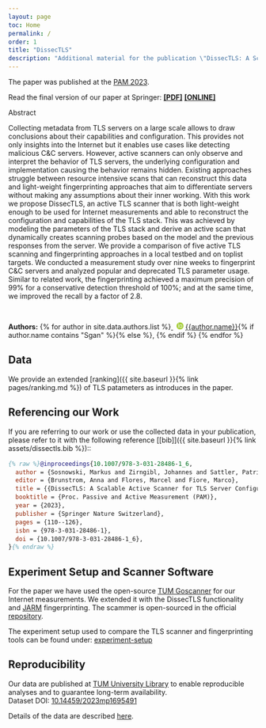 ```yaml
---
layout: page
toc: Home
permalink: /
order: 1
title: "DissecTLS"
description: "Additional material for the publication \"DissecTLS: A Scalable Active Scanner for TLS Server Configurations, Capabilities, and TLS Fingerprinting\" and acces to measruemnt data and code."
---
```


The paper was published at the [PAM 2023](https://pam2023.networks.imdea.org/).

Read the final version of our paper at Springer: **[[PDF]](https://link.springer.com/content/pdf/10.1007/978-3-031-28486-1_6.pdf)** **[[ONLINE]](https://link.springer.com/chapter/10.1007/978-3-031-28486-1_6)**

<div class="accordion-box">
  <div class="accordion-box__title">
    Abstract
  </div>
  <div class="accordion-box__content">
      <p>Collecting metadata from TLS servers on a large scale allows to draw conclusions about their capabilities and configuration.
This provides not only insights into the Internet but it enables use cases like detecting malicious C&C servers.
However, active scanners can only observe and interpret the behavior of TLS servers, the underlying configuration and implementation causing the behavior remains hidden.
Existing approaches struggle between resource intensive scans that can reconstruct this data and light-weight fingerprinting approaches that aim to differentiate servers without making any assumptions about their inner working.
With this work we propose DissecTLS, an active TLS scanner that is both light-weight enough to be used for Internet measurements and able to reconstruct the configuration and capabilities of the TLS stack.
This was achieved by modeling the parameters of the TLS stack and derive an active scan that dynamically creates scanning probes based on the model and the previous responses from the server.
We provide a comparison of five active TLS scanning and fingerprinting approaches in a local testbed and on toplist targets. 
We conducted a measurement study over nine weeks to fingerprint C&C servers and analyzed popular and deprecated TLS parameter usage.
Similar to related work, the fingerprinting achieved a maximum precision of 99% for a conservative detection threshold of 100%; and at the same time, we improved the recall by a factor of 2.8.</p>
  </div>
</div><br>

**Authors:**
{% for author in site.data.authors.list %}<a style="border-bottom: none" href="https://orcid.org/{{author.orcid}}">
<img src="assets/ORCIDiD_icon16x16.png" style="width: 1em; margin-inline-start: 0.5em;" alt="ORCID iD icon"/></a>
[{{author.name}}](https://orcid.org/{{author.orcid}}){% if author.name contains "Sgan" %}{% else %}, {% endif %}
{% endfor %}

## Data

We provide an extended [ranking]({{ site.baseurl }}{% link pages/ranking.md %}) of TLS patameters as introduces in the paper.

## Referencing our Work

If you are referring to our work or use the collected data in your publication, please refer to it with the following reference [[bib]]({{ site.baseurl }}{% link assets/dissectls.bib %})::

```bib
{% raw %}@inproceedings{10.1007/978-3-031-28486-1_6,
  author = {Sosnowski, Markus and Zirngibl, Johannes and Sattler, Patrick and Carle, Georg},
  editor = {Brunstrom, Anna and Flores, Marcel and Fiore, Marco},
  title = {{DissecTLS: A Scalable Active Scanner for TLS Server Configurations, Capabilities, and TLS Fingerprinting}},
  booktitle = {Proc. Passive and Active Measurement (PAM)},
  year = {2023},
  publisher = {Springer Nature Switzerland},
  pages = {110--126},
  isbn = {978-3-031-28486-1},
  doi = {10.1007/978-3-031-28486-1_6},
}{% endraw %}
```


## Experiment Setup and Scanner Software

For the paper we have used the open-source [TUM Goscanner](https://github.com/tumi8/goscanner) for our Internet measurements. We extended it with the DissecTLS functionality and [JARM](https://github.com/salesforce/jarm) fingerprinting.
The scammer is open-sourced in the official [repository](https://github.com/tumi8/goscanner).

The experiment setup used to compare the TLS scanner and fingerprinting tools can be found under: [experiment-setup](https://github.com/dissectls/experiment-setup)


## Reproducibility

Our data are published at [TUM University Library](https://mediatum.ub.tum.de/1695491) to enable reproducible analyses and to guarantee long-term availability.<br>
Dataset DOI: [10.14459/2023mp1695491](https://doi.org/10.14459/2023mp1695491)

Details of the data are described [here](/data/).
